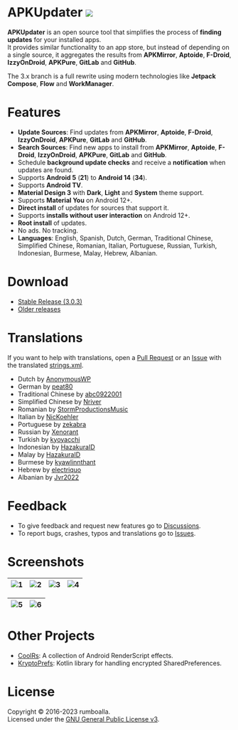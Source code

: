 # APKUpdater [![](https://github.com/rumboalla/apkupdater/workflows/Android%20Build/badge.svg)](https://github.com/rumboalla/apkupdater/actions?query=workflow%3A%22Android+Build%22)
**APKUpdater** is an open source tool that simplifies the process of **finding updates** for your installed apps.  
It provides similar functionality to an app store, but instead of depending on a single source, it aggregates the results from **APKMirror**, **Aptoide**, **F-Droid**, **IzzyOnDroid**, **APKPure**, **GitLab** and **GitHub**.

The 3.x branch is a full rewrite using modern technologies like **Jetpack Compose**, **Flow** and **WorkManager**.

# Features
* **Update Sources**: Find updates from **APKMirror**, **Aptoide**, **F-Droid**, **IzzyOnDroid**, **APKPure**, **GitLab** and **GitHub**.
* **Search Sources**: Find new apps to install from **APKMirror**, **Aptoide**, **F-Droid**, **IzzyOnDroid**, **APKPure**, **GitLab** and **GitHub**.
* Schedule **background update checks** and receive a **notification** when updates are found.
* Supports **Android 5** (**21**) to **Android 14** (**34**).
* Supports **Android TV**.
* **Material Design 3** with **Dark**, **Light** and **System** theme support.
* Supports **Material You** on Android 12+.
* **Direct install** of updates for sources that support it.
* Supports **installs without user interaction** on Android 12+.
* **Root install** of updates.
* No ads. No tracking.
* **Languages**: English, Spanish, Dutch, German, Traditional Chinese, Simplified Chinese, Romanian, Italian, Portuguese, Russian, Turkish, Indonesian, Burmese, Malay, Hebrew, Albanian.

# Download
* [Stable Release (3.0.3)](https://github.com/rumboalla/apkupdater/releases/latest/download/com.apkupdater-release.apk)
* [Older releases](https://github.com/rumboalla/apkupdater/releases)

# Translations
If you want to help with translations, open a [Pull Request](https://github.com/rumboalla/apkupdater/pulls) or an [Issue](https://github.com/rumboalla/apkupdater/issues) with the translated [strings.xml](https://github.com/rumboalla/apkupdater/blob/3.x/app/src/main/res/values/strings.xml).

* Dutch by [AnonymousWP](https://github.com/AnonymousWP)
* German by [peat80](https://github.com/peat80)
* Traditional Chinese by [abc0922001](https://github.com/abc0922001)
* Simplified Chinese by [Nriver](https://github.com/Nriver)
* Romanian by [StormProductionsMusic](https://github.com/StormProductionsMusic)
* Italian by [NicKoehler](https://github.com/NicKoehler)
* Portuguese by [zekabra](https://github.com/zekabra)
* Russian by [Xenorant](https://github.com/Xenorant)
* Turkish by [kyoyacchi](https://github.com/kyoyacchi)
* Indonesian by [HazakuraID](https://github.com/HazakuraID)
* Malay by [HazakuraID](https://github.com/HazakuraID)
* Burmese by [kyawlinnthant](https://github.com/kyawlinnthant)
* Hebrew by [electriquo](https://github.com/electriquo)
* Albanian by [Jvr2022](https://github.com/Jvr2022)

# Feedback
- To give feedback and request new features go to [Discussions](https://github.com/rumboalla/apkupdater/discussions).
- To report bugs, crashes, typos and translations go to [Issues](https://github.com/rumboalla/apkupdater/issues).

# Screenshots

| ![1](https://github.com/rumboalla/apkupdater/assets/21153554/b5b4943b-e12a-43e2-a056-26d6f06f9bc4) | ![2](https://github.com/rumboalla/apkupdater/assets/21153554/c4679c1b-09d4-429d-9160-77d4d33b0a0f) | ![3](https://github.com/rumboalla/apkupdater/assets/21153554/7b89c5a6-672c-44e4-836e-e01f51f33591) | ![4](https://github.com/rumboalla/apkupdater/assets/21153554/7ec15783-e719-4feb-9e07-a14c0f1defcc) |
|----------------------------------------------------------------------------------------------------|----------------------------------------------------------------------------------------------------|----------------------------------------------------------------------------------------------------|----------------------------------------------------------------------------------------------------|

| ![5](https://github.com/rumboalla/apkupdater/assets/21153554/bbf1132a-b0b6-4890-aed7-8fe95c0da11b) | ![6](https://github.com/rumboalla/apkupdater/assets/21153554/32236bfb-b53e-4999-8363-e957fa8f77a9) |
|----------------------------------------------------------------------------------------------------|----------------------------------------------------------------------------------------------------|

# Other Projects
* [CoolRs](https://github.com/rumboalla/coolrs): A collection of Android RenderScript effects. 
* [KryptoPrefs](https://github.com/rumboalla/KryptoPrefs): Kotlin library for handling encrypted SharedPreferences.

# License
Copyright &copy; 2016-2023 rumboalla.  
Licensed under the [GNU General Public License v3](https://www.gnu.org/licenses/gpl-3.0.en.html).
